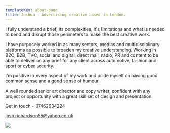 ```yaml
---
templateKey: about-page
title: Joshua - Advertising creative based in London.
---
```

I fully understand a brief, its complexities, it's limitations and what is needed to  bend and disrupt those perimeters to make the best creative work.

I have purposely worked in as many sectors, medias and multidisciplinary platforms as possible to broaden my creative understanding. Working in B2C, B2B, TVC, social and digital, direct mail, radio, PR and content to be able to deliver on any brief for any client across automotive, fashion and sport or cyber security.

I'm positive in every aspect of my work and pride myself on having good common sense and a good sense of humour. 

A well rounded senior art director and copy writer, confident with any project or opportunity with a great skill set of design and presentation.

Get in touch - 07462634224 

josh.richardson55@yahoo.co.uk

![](/img/screenshot-2021-08-04-at-11.29.08.png)
